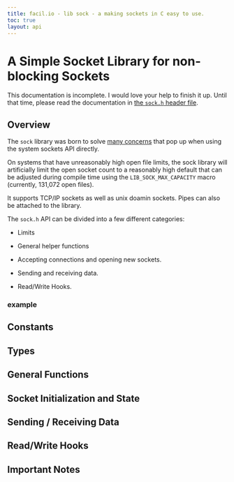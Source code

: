 ```yaml
---
title: facil.io - lib sock - a making sockets in C easy to use.
toc: true
layout: api
---
```

# A Simple Socket Library for non-blocking Sockets

This documentation is incomplete. I would love your help to finish it up. Until that time, please read the documentation in [the `sock.h` header file](https://github.com/boazsegev/facil.io/blob/master/lib/facil/core/sock.h).

## Overview

The `sock` library was born to solve [many concerns](sock_why) that pop up when using the system sockets API directly.

On systems that have unreasonably high open file limits, the sock library will artificially limit the open socket count to a reasonably high default that can be adjusted during compile time using the `LIB_SOCK_MAX_CAPACITY` macro (currently, 131,072 open files).

It supports TCP/IP sockets as well as unix doamin sockets. Pipes can also be attached to the library.

The `sock.h` API can be divided into a few different categories:

- Limits

- General helper functions

- Accepting connections and opening new sockets.

- Sending and receiving data.

- Read/Write Hooks.

### example

## Constants

## Types

## General Functions

## Socket Initialization and State

## Sending / Receiving Data

## Read/Write Hooks

## Important Notes
